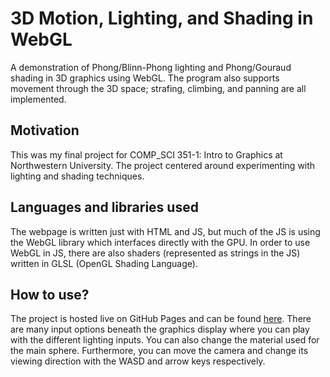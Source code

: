 # 3D Motion, Lighting, and Shading in WebGL
A demonstration of Phong/Blinn-Phong lighting and Phong/Gouraud shading in 3D graphics using WebGL. The program also supports movement through the 3D space; strafing, climbing, and panning are all implemented.
## Motivation
This was my final project for COMP_SCI 351-1: Intro to Graphics at Northwestern University. The project centered around experimenting with lighting and shading techniques.
## Languages and libraries used
The webpage is written just with HTML and JS, but much of the JS is using the WebGL library which interfaces directly with the GPU. In order to use WebGL in JS, there are also shaders (represented as strings in the JS) written in GLSL (OpenGL Shading Language).
## How to use?
The project is hosted live on GitHub Pages and can be found [here](https://henrypereira.github.io/3d-graphics-and-lighting/). There are many input options beneath the graphics display where you can play with the different lighting inputs. You can also change the material used for the main sphere. Furthermore, you can move the camera and change its viewing direction with the WASD and arrow keys respectively.